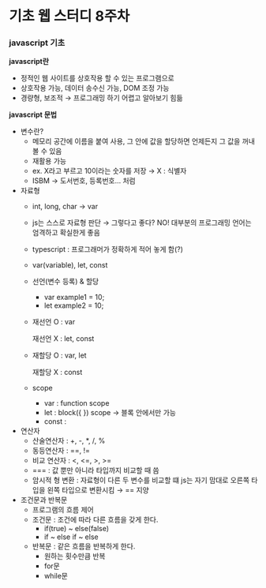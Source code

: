 # 기초 웹 스터디 8주차

### javascript 기초

**javascript란** 

- 정적인 웹 사이트를 상호작용 할 수 있는 프로그램으로
- 상호작용 가능, 데이터 송수신 가능, DOM 조정 가능
- 경량형, 보조적 → 프로그래밍 하기 어렵고 알아보기 힘듦

**javascript 문법**

- 변수란?
    - 메모리 공간에 이름을 붙여 사용, 그 안에 값을 할당하면 언제든지 그 값을 꺼내볼 수 있음
    - 재활용 가능
    - ex. X라고 부르고 10이라는 숫자를 저장 → X : 식별자
    - ISBM → 도서번호, 등록번호… 처럼
- 자료형
    - int, long, char → var
    - js는 스스로 자료형 판단 → 그렇다고 좋다? NO! 대부분의 프로그래밍 언어는 엄격하고 확실한게 좋음
    - typescript : 프로그래머가 정확하게 적어 놓게 함(?)
    - var(variable), let, const
    - 선언(변수 등록) & 할당
        - var example1 = 10;
        - let example2 = 10;
    - 재선언 O : var
        
        재선언 X : let, const
        
    - 재할당 O : var, let
        
        재할당 X : const
        
    - scope
        - var : function scope
        - let : block({ }) scope → 블록 안에서만 가능
        - const :
- 연산자
    - 산술연산자 : +, -, *, /, %
    - 동등연산자 : ==, !=
    - 비교 연산자 : <, <=, >, >=
    - === : 값 뿐만 아니라 타입까지 비교할 때 씀
    - 암시적 형 변환 : 자료형이 다른 두 변수를 비교할 떄 js는 자기 맘대로 오른쪽 타입을 왼쪽 타입으로 변환시킴 → == 지양
- 조건문과 반복문
    - 프로그램의 흐름 제어
    - 조건문 : 조건에 따라 다른 흐름을 갖게 한다.
        - if(true) ~ else(false)
        - if ~ else if ~ else
    - 반복문 : 같은 흐름을 반복하게 한다.
        - 원하는 횟수만큼 반복
        - for문
        - while문
